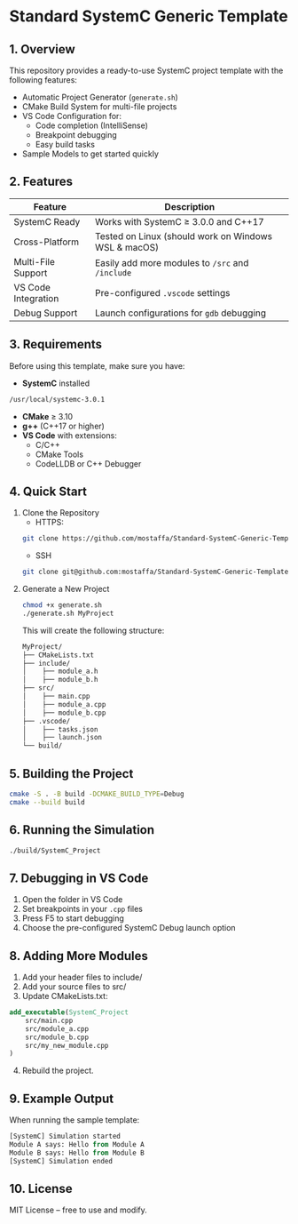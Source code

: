 # Standard SystemC Generic Template

## 1. Overview
This repository provides a ready-to-use SystemC project template with the following features:
- Automatic Project Generator (`generate.sh`)
- CMake Build System for multi-file projects
- VS Code Configuration for:
    - Code completion (IntelliSense)
    - Breakpoint debugging
    - Easy build tasks
- Sample Models to get started quickly

## 2. Features
|Feature|Description|
|-------|-----------|
|SystemC Ready	| Works with SystemC ≥ 3.0.0 and C++17|
|Cross-Platform	| Tested on Linux (should work on Windows WSL & macOS) |
|Multi-File Support | Easily add more modules to `/src` and `/include` |
|VS Code Integration |	Pre-configured `.vscode` settings |
|Debug Support | Launch configurations for `gdb` debugging|


## 3. Requirements
Before using this template, make sure you have:
- **SystemC** installed
```bash
/usr/local/systemc-3.0.1
```
- **CMake** ≥ 3.10
- **g++** (C++17 or higher)
- **VS Code** with extensions:
    - C/C++
    - CMake Tools
    - CodeLLDB or C++ Debugger

## 4. Quick Start
1. Clone the Repository
    - HTTPS:
    ```bash
    git clone https://github.com/mostaffa/Standard-SystemC-Generic-Template.git
    ```
    - SSH
    ```bash
    git clone git@github.com:mostaffa/Standard-SystemC-Generic-Template.git
    ```
2. Generate a New Project
    ```bash
    chmod +x generate.sh
    ./generate.sh MyProject
    ```
    This will create the following structure:
    ```bash
    MyProject/
    ├── CMakeLists.txt
    ├── include/
    │    ├── module_a.h
    │    ├── module_b.h
    ├── src/
    │    ├── main.cpp
    │    ├── module_a.cpp
    │    ├── module_b.cpp
    ├── .vscode/
    │    ├── tasks.json
    │    ├── launch.json
    └── build/
    ```

## 5. Building the Project
```bash
cmake -S . -B build -DCMAKE_BUILD_TYPE=Debug
cmake --build build
```

## 6. Running the Simulation
```bash
./build/SystemC_Project
```

## 7. Debugging in VS Code
1. Open the folder in VS Code
2. Set breakpoints in your `.cpp` files
3. Press F5 to start debugging
4. Choose the pre-configured SystemC Debug launch option

## 8. Adding More Modules
1. Add your header files to include/
2. Add your source files to src/
3. Update CMakeLists.txt:
```cmake
add_executable(SystemC_Project
    src/main.cpp
    src/module_a.cpp
    src/module_b.cpp
    src/my_new_module.cpp
)
```
4. Rebuild the project.

## 9. Example Output
When running the sample template:
```sql
[SystemC] Simulation started
Module A says: Hello from Module A
Module B says: Hello from Module B
[SystemC] Simulation ended
```

## 10. License
MIT License – free to use and modify.


